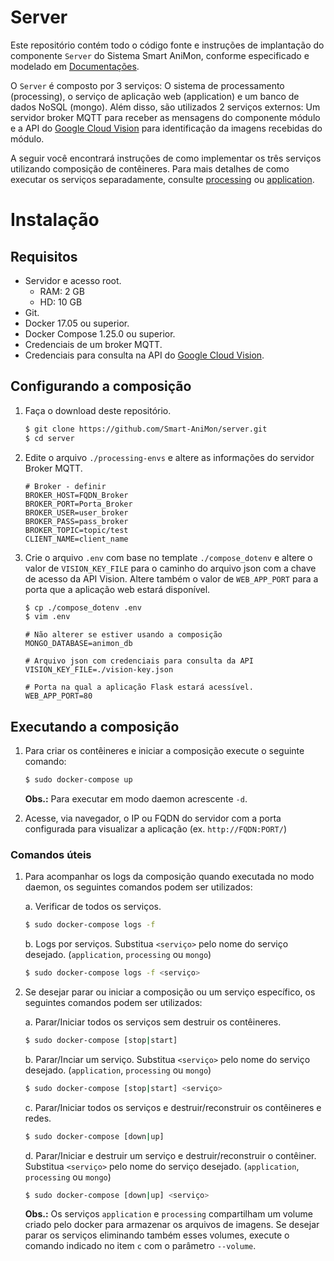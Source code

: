 # Server

Este repositório contém todo o código fonte e instruções de implantação do componente `Server` do Sistema Smart AniMon, conforme especificado e modelado em [Documentações](https://github.com/Smart-AniMon/docs). 

O `Server` é composto por 3 serviços: O sistema de processamento (processing), o serviço de aplicação web (application) e um banco de dados NoSQL (mongo). Além disso, são utilizados 2 serviços externos: Um servidor broker MQTT para receber as mensagens do componente módulo e a API do [Google Cloud Vision](https://cloud.google.com/vision) para identificação da imagens recebidas do módulo.

A seguir você encontrará instruções de como implementar os três serviços utilizando composição de contêineres. Para mais detalhes de como executar os serviços separadamente, consulte [processing](https://github.com/Smart-AniMon/server/tree/main/processing) ou [application](https://github.com/Smart-AniMon/server/tree/main/application).


# Instalação

## Requisitos

* Servidor e acesso root.
    * RAM: 2 GB
    * HD: 10 GB
* Git.
* Docker 17.05 ou superior.
* Docker Compose 1.25.0 ou superior.
* Credenciais de um broker MQTT.
* Credenciais para consulta na API do [Google Cloud Vision](https://cloud.google.com/vision/docs/quickstart-client-libraries). 

## Configurando a composição

1. Faça o download deste repositório.

	```bash
	$ git clone https://github.com/Smart-AniMon/server.git
	$ cd server
	```

2. Edite o arquivo `./processing-envs` e altere as informações do servidor Broker MQTT.
    ```properties
    # Broker - definir
    BROKER_HOST=FQDN_Broker
    BROKER_PORT=Porta_Broker
    BROKER_USER=user_broker
    BROKER_PASS=pass_broker
    BROKER_TOPIC=topic/test
    CLIENT_NAME=client_name
    ```
3. Crie o arquivo `.env` com base no template `./compose_dotenv` e altere o valor de `VISION_KEY_FILE` para o caminho do arquivo json com a chave de acesso da API Vision. Altere também o valor de `WEB_APP_PORT` para a porta que a aplicação web estará disponível.

    ```bash
    $ cp ./compose_dotenv .env
    $ vim .env
    ```

    ```properties
    # Não alterer se estiver usando a composição
    MONGO_DATABASE=animon_db 
    
    # Arquivo json com credenciais para consulta da API
    VISION_KEY_FILE=./vision-key.json

    # Porta na qual a aplicação Flask estará acessível.
    WEB_APP_PORT=80 
    ```
## Executando a composição

1. Para criar os contêineres e iniciar a composição execute o seguinte comando: 

    ```bash
    $ sudo docker-compose up
    ```

    **Obs.:** Para executar em modo daemon acrescente `-d`.

2. Acesse, via navegador, o IP ou FQDN do servidor com a porta configurada para visualizar a aplicação (ex. `http://FQDN:PORT/`)

### Comandos úteis

1. Para acompanhar os logs da composição quando executada no modo daemon, os seguintes comandos podem ser utilizados:

    a. Verificar de todos os serviços.
    ```bash
    $ sudo docker-compose logs -f
    ```
    b. Logs por serviços. Substitua `<serviço>` pelo nome do serviço desejado. (`application`, `processing` ou `mongo`)
    ```bash
    $ sudo docker-compose logs -f <serviço>
    ```

2. Se desejar parar ou iniciar a composição ou um serviço específico, os seguintes comandos podem ser utilizados:
    
    a. Parar/Iniciar todos os serviços sem destruir os contêineres.
    ```bash
    $ sudo docker-compose [stop|start]
    ```

    b. Parar/Inciar um serviço. Substitua `<serviço>` pelo nome do serviço desejado. (`application`, `processing` ou `mongo`)
     ```bash
    $ sudo docker-compose [stop|start] <serviço>
    ```

    c. Parar/Iniciar todos os serviços e destruir/reconstruir os contêineres e redes.
    ```bash
    $ sudo docker-compose [down|up]
    ```

    d. Parar/Iniciar e destruir um serviço e destruir/reconstruir o contêiner. Substitua `<serviço>` pelo nome do serviço desejado. (`application`, `processing` ou `mongo`)
     ```bash
    $ sudo docker-compose [down|up] <serviço>
    ```

    **Obs.:** Os serviços `application` e `processing` compartilham um volume criado pelo docker para armazenar os arquivos de imagens. Se desejar parar os serviços eliminando também esses volumes, execute o comando indicado no item `c` com o parâmetro `--volume`.
